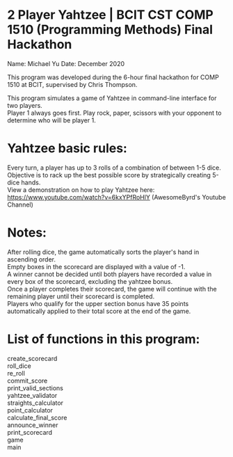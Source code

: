 # 2 Player Yahtzee | BCIT CST COMP 1510 (Programming Methods) Final Hackathon		
Name: Michael Yu
Date: December 2020

This program was developed during the 6-hour final hackathon for COMP 1510 at BCIT, supervised by Chris Thompson.

This program simulates a game of Yahtzee in command-line interface for two players.    
Player 1 always goes first.    Play rock, paper, scissors with your opponent to determine who will be player 1. 

# Yahtzee basic rules:
Every turn, a player has up to 3 rolls of a combination of between 1-5 dice.    
Objective is to rack up the best possible score by strategically creating 5-dice hands.    
View a demonstration on how to play Yahtzee here: https://www.youtube.com/watch?v=6kxYPfRoHlY (AwesomeByrd's Youtube Channel)    

# Notes:
After rolling dice, the game automatically sorts the player's hand in ascending order.    
Empty boxes in the scorecard are displayed with a value of -1.    
A winner cannot be decided until both players have recorded a value in every box of the scorecard, excluding the yahtzee bonus.    
Once a player completes their scorecard, the game will continue with the remaining player until their scorecard is completed.     
Players who qualify for the upper section bonus have 35 points automatically applied to their total score at the end of the game.    

# List of functions in this program: 
create_scorecard    
roll_dice    
re_roll    
commit_score    
print_valid_sections  
yahtzee_validator  
straights_calculator  
point_calculator  
calculate_final_score  
announce_winner  
print_scorecard  
game  
main  
